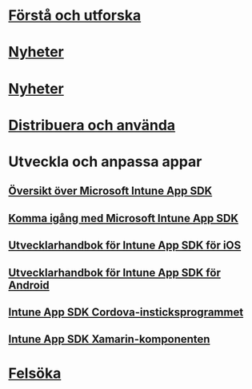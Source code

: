 # [Förstå och utforska](/intune/understand-explore/introduction-to-microsoft-intune)
# [Nyheter](/intune/whats-new/whats-new-in-microsoft-intune)
# [Nyheter](/intune/whats-new/whats-new-in-microsoft-intune)
# [Distribuera och använda](/intune/deploy-use/overview-of-device-and-app-lifecycles-in-microsoft-intune)
# Utveckla och anpassa appar
## [Översikt över Microsoft Intune App SDK](intune-app-sdk.md)
## [Komma igång med Microsoft Intune App SDK](intune-app-sdk-get-started.md)
## [Utvecklarhandbok för Intune App SDK för iOS](intune-app-sdk-ios.md)
## [Utvecklarhandbok för Intune App SDK för Android](intune-app-sdk-android.md)
## [Intune App SDK Cordova-insticksprogrammet](intune-app-sdk-cordova.md)
## [Intune App SDK Xamarin-komponenten](intune-app-sdk-xamarin.md)
# [Felsöka](/intune/troubleshoot/how-to-get-support-for-microsoft-intune)


<!--HONumber=Nov16_HO4-->


